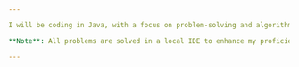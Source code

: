 ```yaml
---

I will be coding in Java, with a focus on problem-solving and algorithms. This repository will showcase various problems from Striver's A to Z playlist, along with their solutions. Expect to find implementations of common coding challenges, optimized solutions, and deeper insights into Data Structures and Algorithms (DSA). 

**Note**: All problems are solved in a local IDE to enhance my proficiency in Java, rather than on platforms like LeetCode.

---
```

